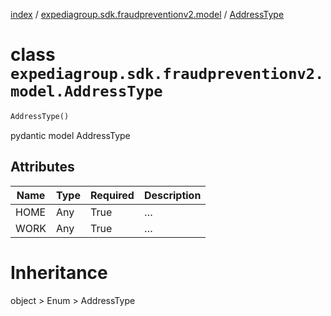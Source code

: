 [index](index.md) /
[expediagroup.sdk.fraudpreventionv2.model](expediagroup.sdk.fraudpreventionv2.model.md)
/ [AddressType](AddressType.md)

# class `expediagroup.sdk.fraudpreventionv2.model.AddressType`

```python
AddressType()
```

pydantic model AddressType

## Attributes

| Name | Type | Required | Description |
| ---- | ---- | -------- | ----------- |
| HOME | Any  | True     | …           |
| WORK | Any  | True     | …           |

# Inheritance

object > Enum > AddressType
